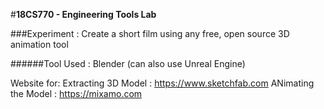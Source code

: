 #**18CS770 - Engineering Tools Lab**

###Experiment : Create a short film using any free, open source 3D animation tool

######Tool Used : Blender (can also use Unreal Engine)

Website for:
  Extracting 3D Model : https://www.sketchfab.com
  ANimating the Model : https://mixamo.com
